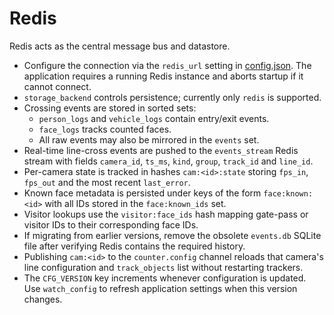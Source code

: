 # Redis

Redis acts as the central message bus and datastore.

* Configure the connection via the `redis_url` setting in [config.json](../config.json). The application requires a running Redis instance and aborts startup if it cannot connect.
* `storage_backend` controls persistence; currently only `redis` is supported.
* Crossing events are stored in sorted sets:
  * `person_logs` and `vehicle_logs` contain entry/exit events.
  * `face_logs` tracks counted faces.
  * All raw events may also be mirrored in the `events` set.
* Real-time line-cross events are pushed to the `events_stream` Redis stream with
  fields `camera_id`, `ts_ms`, `kind`, `group`, `track_id` and `line_id`.
* Per-camera state is tracked in hashes `cam:<id>:state` storing `fps_in`,
  `fps_out` and the most recent `last_error`.
* Known face metadata is persisted under keys of the form `face:known:<id>` with
  all IDs stored in the `face:known_ids` set.
* Visitor lookups use the `visitor:face_ids` hash mapping gate-pass or visitor IDs
  to their corresponding face IDs.
* If migrating from earlier versions, remove the obsolete `events.db` SQLite file
  after verifying Redis contains the required history.
* Publishing `cam:<id>` to the `counter.config` channel reloads that camera's
  line configuration and `track_objects` list without restarting trackers.
* The `CFG_VERSION` key increments whenever configuration is updated. Use
  `watch_config` to refresh application settings when this version changes.
